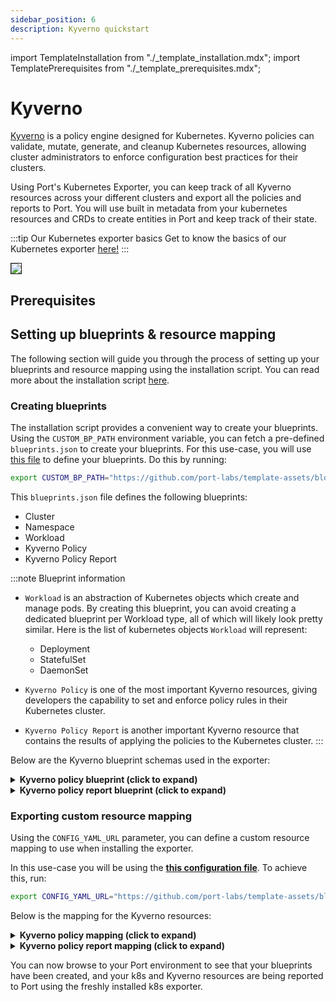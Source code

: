 ```yaml
---
sidebar_position: 6
description: Kyverno quickstart
---
```


import TemplateInstallation from "./_template_installation.mdx";
import TemplatePrerequisites from "./_template_prerequisites.mdx";

# Kyverno

[Kyverno](https://kyverno.io/) is a policy engine designed for Kubernetes. Kyverno policies can validate, mutate, generate, and cleanup Kubernetes resources, allowing cluster administrators to enforce configuration best practices for their clusters.

Using Port's Kubernetes Exporter, you can keep track of all Kyverno resources across your different clusters and export
all the policies and reports to Port. You will use built in metadata from your kubernetes resources and CRDs to create entities in
Port and keep track of their state.

:::tip Our Kubernetes exporter basics
Get to know the basics of our Kubernetes exporter [here!](/build-your-software-catalog/sync-data-to-catalog/kubernetes-stack/kubernetes/kubernetes.md)
:::

<img src="/img/build-your-software-catalog/sync-data-to-catalog/kubernetes-stack/kubernetes/k8sKyvernoView.png" border="1px"/>

## Prerequisites

<TemplatePrerequisites />

## Setting up blueprints & resource mapping

The following section will guide you through the process of setting up your blueprints and resource mapping using the
installation script. You can read more about the installation script [here](#how-does-the-installation-script-work).

### Creating blueprints

The installation script provides a convenient way to create your blueprints. Using the `CUSTOM_BP_PATH` environment
variable, you can fetch a pre-defined `blueprints.json` to create your blueprints. For this use-case, you will
use [this file](https://github.com/port-labs/template-assets/blob/main/kubernetes/blueprints/kyverno-blueprints.json) to
define your blueprints. Do this by running:

```bash
export CUSTOM_BP_PATH="https://github.com/port-labs/template-assets/blob/main/kubernetes/blueprints/kyverno-blueprints.json"
```

This `blueprints.json` file defines the following blueprints:

- Cluster
- Namespace
- Workload
- Kyverno Policy
- Kyverno Policy Report

:::note Blueprint information

- `Workload` is an abstraction of Kubernetes objects which create and manage pods.
  By creating this blueprint, you can avoid creating a dedicated blueprint per Workload type, all of which will likely
  look pretty similar.
  Here is the list of kubernetes objects `Workload` will represent:

    - Deployment
    - StatefulSet
    - DaemonSet

- `Kyverno Policy` is one of the most important Kyverno resources, giving developers the capability to set and enforce policy rules in their Kubernetes cluster.

- `Kyverno Policy Report` is another important Kyverno resource that contains the results of applying the policies to the Kubernetes cluster.
:::

Below are the Kyverno blueprint schemas used in the exporter:

<details>
<summary> <b>Kyverno policy blueprint (click to expand)</b> </summary>
```json showLineNumbers
  {
    "identifier":"kyvernoPolicy",
    "title":"Kyverno Policy",
    "icon":"Cluster",
    "schema":{
        "properties":{
          "admission":{
              "title":"Admission",
              "type":"boolean",
              "icon":"DefaultProperty"
          },
          "background":{
              "title":"Background",
              "type":"boolean",
              "icon":"DefaultProperty"
          },
          "createdAt":{
              "title":"Created At",
              "type":"string",
              "format":"date-time",
              "icon":"DefaultProperty"
          },
          "validationFailureAction":{
              "icon":"DefaultProperty",
              "title":"Validation Failure Action",
              "type":"string",
              "enum":[
                "Audit",
                "Enforce"
              ],
              "enumColors":{
                "Audit":"lightGray",
                "Enforce":"lightGray"
              }
          }
        },
        "required":[]
    },
    "mirrorProperties":{},
    "calculationProperties":{},
    "aggregationProperties":{},
    "relations":{
        "namespace":{
          "title":"Namespace",
          "target":"namespace",
          "required":false,
          "many":false
        }
    }
  }
```
</details>

<details>
<summary> <b>Kyverno policy report blueprint (click to expand)</b> </summary>
```json showLineNumbers
  {
    "identifier":"kyvernoPolicyReport",
    "title":"Kyverno Policy Report",
    "icon":"Cluster",
    "schema":{
        "properties":{
          "createdAt":{
              "title":"Created At",
              "type":"string",
              "format":"date-time"
          },
          "pass":{
              "title":"Pass",
              "type":"number"
          },
          "fail":{
              "title":"Fail",
              "type":"number"
          },
          "warn":{
              "title":"Warn",
              "type":"number"
          },
          "error":{
              "title":"Error",
              "type":"number"
          },
          "skip":{
              "title":"Skip",
              "type":"number"
          }
        },
        "required":[]
    },
    "mirrorProperties":{},
    "calculationProperties":{},
    "aggregationProperties":{},
    "relations":{
        "namespace":{
          "title":"Namespace",
          "target":"namespace",
          "required":false,
          "many":false
        }
    }
  }
```
</details>

### Exporting custom resource mapping

Using the `CONFIG_YAML_URL` parameter, you can define a custom resource mapping to use when installing the exporter.

In this use-case you will be using the **[this configuration file](https://github.com/port-labs/template-assets/blob/main/kubernetes/templates/kyverno-kubernetes_v1_config.yaml)**. To achieve this, run:

```bash
export CONFIG_YAML_URL="https://github.com/port-labs/template-assets/blob/main/kubernetes/templates/kyverno-kubernetes_v1_config.yaml"
```

Below is the mapping for the Kyverno resources:

<details>
<summary> <b>Kyverno policy mapping (click to expand)</b> </summary>

```yaml showLineNumbers
- kind: kyverno.io/v1/policies
  selector:
    query: 'true'
  port:
    entity:
      mappings:
        - identifier: .metadata.name + "-" + .metadata.namespace + "-" + env.CLUSTER_NAME
          title: .metadata.name
          icon: '"Cluster"'
          blueprint: '"kyvernoPolicy"'
          properties:
            admission: .spec.admission
            background: .spec.background
            validationFailureAction: .spec.validationFailureAction
            createdAt: .metadata.creationTimestamp
          relations:
            namespace: .metadata.namespace + "-" + env.CLUSTER_NAME

- kind: kyverno.io/v1/clusterpolicies
  selector:
    query: 'true'
  port:
    entity:
      mappings:
        - identifier: .metadata.name + "-" + env.CLUSTER_NAME
          title: .metadata.name
          icon: '"Cluster"'
          blueprint: '"kyvernoPolicy"'
          properties:
            admission: .spec.admission
            background: .spec.background
            validationFailureAction: .spec.validationFailureAction
            createdAt: .metadata.creationTimestamp
```
</details>

<details>
<summary> <b>Kyverno policy report mapping (click to expand)</b> </summary>

```yaml showLineNumbers
- kind: wgpolicyk8s.io/v1alpha2/policyreports
  selector:
    query: 'true'
  port:
    entity:
      mappings:
        - identifier: .metadata.name + "-" + .metadata.namespace + "-" + env.CLUSTER_NAME
          title: .scope.name
          icon: '"Cluster"'
          blueprint: '"kyvernoPolicyReport"'
          properties:
            pass: .summary.pass
            fail: .summary.fail
            warn: .summary.warn
            error: .summary.error
            skip: .summary.skip
            createdAt: .metadata.creationTimestamp
          relations:
            namespace: .metadata.namespace + "-" + env.CLUSTER_NAME

- kind: wgpolicyk8s.io/v1alpha2/clusterpolicyreports
  selector:
    query: 'true'
  port:
    entity:
      mappings:
        - identifier: .metadata.name + "-" + env.CLUSTER_NAME
          title: .scope.name
          icon: '"Cluster"'
          blueprint: '"kyvernoPolicyReport"'
          properties:
            pass: .summary.pass
            fail: .summary.fail
            warn: .summary.warn
            error: .summary.error
            skip: .summary.skip
            createdAt: .metadata.creationTimestamp
```
</details>

You can now browse to your Port environment to see that your blueprints have been created, and your k8s and Kyverno
resources are being reported to Port using the freshly installed k8s exporter.
